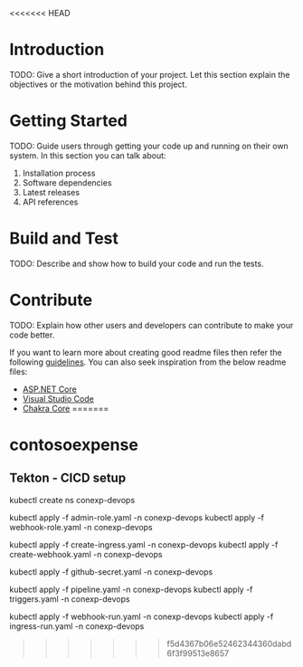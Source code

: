 <<<<<<< HEAD
# Introduction 
TODO: Give a short introduction of your project. Let this section explain the objectives or the motivation behind this project. 

# Getting Started
TODO: Guide users through getting your code up and running on their own system. In this section you can talk about:
1.	Installation process
2.	Software dependencies
3.	Latest releases
4.	API references

# Build and Test
TODO: Describe and show how to build your code and run the tests. 

# Contribute
TODO: Explain how other users and developers can contribute to make your code better. 

If you want to learn more about creating good readme files then refer the following [guidelines](https://docs.microsoft.com/en-us/azure/devops/repos/git/create-a-readme?view=azure-devops). You can also seek inspiration from the below readme files:
- [ASP.NET Core](https://github.com/aspnet/Home)
- [Visual Studio Code](https://github.com/Microsoft/vscode)
- [Chakra Core](https://github.com/Microsoft/ChakraCore)
=======
# contosoexpense

## Tekton - CICD setup
kubectl create ns conexp-devops

kubectl apply -f  admin-role.yaml  -n conexp-devops
kubectl apply -f  webhook-role.yaml  -n conexp-devops

kubectl apply -f create-ingress.yaml  -n conexp-devops
kubectl apply -f create-webhook.yaml  -n conexp-devops

kubectl apply -f github-secret.yaml -n conexp-devops

kubectl apply -f pipeline.yaml -n conexp-devops
kubectl apply -f triggers.yaml -n conexp-devops

kubectl apply -f webhook-run.yaml -n conexp-devops
kubectl apply -f ingress-run.yaml -n conexp-devops
>>>>>>> f5d4367b06e52462344360dabd6f3f99513e8657
